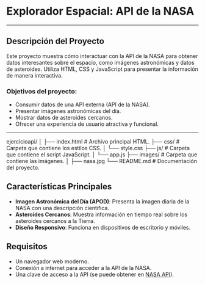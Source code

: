 # Explorador Espacial: API de la NASA

---

## Descripción del Proyecto

Este proyecto muestra cómo interactuar con la API de la NASA para obtener datos interesantes sobre el espacio, como imágenes astronómicas y datos de asteroides. Utiliza HTML, CSS y JavaScript para presentar la información de manera interactiva.

### Objetivos del proyecto:
- Consumir datos de una API externa (API de la NASA).
- Presentar imágenes astronómicas del día.
- Mostrar datos de asteroides cercanos.
- Ofrecer una experiencia de usuario atractiva y funcional.

---

ejercicioapi/
│
├── index.html       # Archivo principal HTML.
├── css/             # Carpeta que contiene los estilos CSS.
│   └── style.css
├── js/              # Carpeta que contiene el script JavaScript.
│   └── app.js
├── images/          # Carpeta que contiene las imágenes.
│   ├── nasa.jpg
└── README.md        # Documentación del proyecto.



## Características Principales

- **Imagen Astronómica del Día (APOD)**: Presenta la imagen diaria de la NASA con una descripción científica.
- **Asteroides Cercanos**: Muestra información en tiempo real sobre los asteroides cercanos a la Tierra.
- **Diseño Responsivo**: Funciona en dispositivos de escritorio y móviles.


## Requisitos

- Un navegador web moderno.
- Conexión a internet para acceder a la API de la NASA.
- Una clave de acceso a la API (se puede obtener en [NASA API](https://api.nasa.gov/)).
